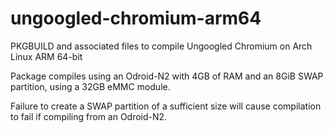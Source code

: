 # ungoogled-chromium-arm64
PKGBUILD and associated files to compile Ungoogled Chromium on Arch Linux ARM 64-bit

Package compiles using an Odroid-N2 with 4GB of RAM and an 8GiB SWAP partition, using a 32GB eMMC module.

Failure to create a SWAP partition of a sufficient size will cause compilation to fail if compiling from an Odroid-N2.
